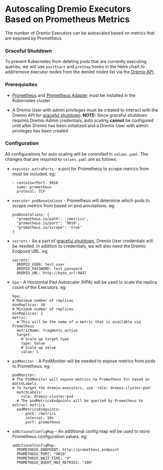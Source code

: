 # Autoscaling Dremio Executors Based on Prometheus Metrics
The number of Dremio Executors can be autoscaled based on metrics that are exposed by Prometheus.

### Graceful Shutdown
To prevent Kubernetes from deleting pods that are currently executing queries, we will use `postStart` and `preStop` hooks in the Helm chart to add/remove executor nodes from the denied nodes list via the [Dremio API](https://docs.dremio.com/software/rest-api/nodeCollections/).

### Prerequisites
* [Prometheus](https://github.com/prometheus-community/helm-charts/tree/main/charts/prometheus) and [Prometheus Adapter](https://github.com/kubernetes-sigs/prometheus-adapter) must be installed in the Kubernetes cluster

* A Dremio User with admin privileges must be created to interact with the Dremio API for [graceful shutdown](#graceful-shutdown). **NOTE:** Since graceful shutdown requires Dremio Admin credentials, auto scaling **cannot** be configured until after Dremio has been initialized and a Dremio User with admin privileges has been created

### Configuration
All configurations for auto scaling will be controlled in `values.yaml`. The changes that are required to `values.yaml` are as follows:

* `executor.extraPorts` - a port for Prometheus to scrape metrics from must be included. eg:
    ```
    - containerPort: 9010
      name: prometheus
      protocol: TCP
    ```

* `executor.podAnnotations` - Prometheus will determine which pods to scrape metrics from based on pod annotations. eg:

    ```
    podAnnotations: {
      "prometheus.io/path": '/metrics',
      "prometheus.io/port": '9010',
      "prometheus.io/scrape": 'true'
    }
    ```

* `secrets` - As a part of [graceful shutdown](#graceful-shutdown), Dremio User credentials will be needed. In addition to credentials, we will also need the Dremio Endpoint URL. eg:

    ```
    secrets:
      DREMIO_USER: test_user
      DREMIO_PASSWORD: test_password
      DREMIO_URL: http://base_url:9047
    ```

* `hpa` - A Horizontal Pod Autoscaler (HPA) will be used to scale the replica count of the Executors. eg:

    ```
    hpa:
    # Maximum number of replicas
    maxReplicas: 10
    # Minimum number of replicas
    minReplicas: 1
    metric:
      # This will be the name of a metric that is available via Prometheus
      metricName: fragments_active
      target:
        # Scale up target type
        type: Value
        # Scale up value
        value: 1
    ```

* `podMonitor` - A PodMonitor will be needed to expose metrics from pods to Prometheus. eg:

    ```
    podMonitor:
    # The PodMonitor will expose metrics to Prometheus for based on matchLabels.
    # To target the dremio-executors, use 'role: dremio-cluster-pod'
      matchLabels:
        role: dremio-cluster-pod
      # The podMetricsEndpoints will be queried by Prometheus to extract metrics
      podMetricsEndpoints:
        - path: /metrics
          interval: 10s
          port: prometheus
    ```

* `additionalConfigMap` - An additional config map will be used to store Prometheus configuration values. eg:

    ```
    additionalConfigMap:
      PROMETHEUS_ENDPOINT: http://prometheus_endpoint
      PROMETHEUS_PORT: "9010"
      PROMETHEUS_WAIT_TIME: "4"
      PROMETHEUS_QUERY_MAX_RETRIES: "100"
    ```